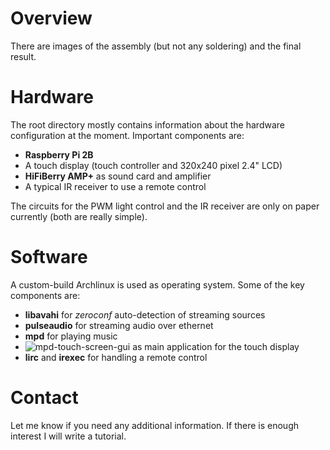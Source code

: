 # Overview

 There are images of the assembly (but not any soldering) and the final result.

# Hardware

The root directory mostly contains information about the hardware configuration at the moment. Important components are:

* **Raspberry Pi 2B**
* A touch display (touch controller and 320x240 pixel 2.4" LCD)
* **HiFiBerry AMP+** as sound card and amplifier
* A typical IR receiver to use a remote control

The circuits for the PWM light control and the IR receiver are only on paper currently (both are really simple).

# Software

A custom-build Archlinux is used as operating system. Some of the key components are:

* **libavahi** for *zeroconf* auto-detection of streaming sources
* **pulseaudio** for streaming audio over ethernet
* **mpd** for playing music
* ![**mpd-touch-screen-gui**](https://github.com/muesli4/mpd-touch-screen-gui) as main application for the touch display
* **lirc** and **irexec** for handling a remote control

# Contact

Let me know if you need any additional information. If there is enough interest I will write a tutorial.
